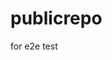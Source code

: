 # publicrepo
for e2e test















































































































































































































































































































































































































































































































































































































































































































































































































































































































































































































































































































































































































































































































































































































































































































































































































































































































































































































































































































































































































































































































































































































































































































































































































































































































































































































































































































































































































































































































































































































































































































































































































































































































































































































































































































































































































































































































































































































































































































































































































































































































































































































































































































































































































































































































































































